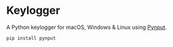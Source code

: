 # Keylogger

A Python keylogger for macOS, Windows & Linux using [Pynput](https://github.com/moses-palmer/pynput).

```python
pip install pynput
```
